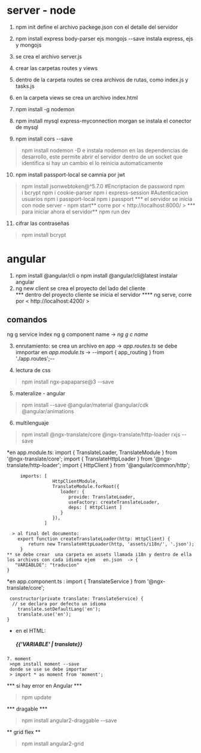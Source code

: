 # server - node
1. npm init
   define el archivo packege.json con el detalle del servidor
2. npm install express body-parser ejs mongojs --save
   instala express, ejs  y mongojs
3. se crea el archivo server.js
4. crear las carpetas routes y views
5. dentro de la carpeta routes se crea archivos de rutas, como             index.js y tasks.js
6. en la  carpeta views se crea un archivo index.html
7. npm install -g nodemon
8. npm install mysql express-myconnection morgan
    se instala el conector de mysql

 9. npm install cors --save   
   > npm install nodemon -D
    e instala nodemon en las dependencias de desarrollo, este permite abrir el servidor dentro de un socket que identifica si hay un cambio el lo reinicia automaticamente

10. npm install passport-local    se camnia por jwt
  > npm install jsonwebtoken@^5.7.0
 #Encriptacion de password
   >npm i bcrypt
   >npm i cookie-parser
   >npm i express-session
  #Autenticacion usuarios
   >npm i passport-local
   >npm i passport
*** el servidor se inicia con node server  - npm start**
   corre por <  http://localhost:8000/ > 
 *** para iniciar ahora el servidor**
   npm run dev
11. cifrar las contraseñas 
  >npm install bcrypt
 # angular 

 1. npm install @angular/cli o npm install @angular/cli@latest
    instalar angular 
 2.  ng new client
    se crea el proyecto del lado del cliente    
 *** dentro del proyecto cliente se inicia el servidor ****
    ng serve, 
    corre por < http://localhost:4200/ >
 ## comandos

   ng g service index
   ng g component name -> *ng g c name*

3. enrutamiento:
   se crea un archivo en app -> *app.routes.ts* 
   se debe imnportar en *app.module.ts* -> 
   --import { app_routing } from './app.routes';--

4. lectura de css
 >npm install ngx-papaparse@3 --save

5. materalize - angular
 >npm install --save @angular/material @angular/cdk @angular/animations

6. multilenguaje
  > npm install @ngx-translate/core @ngx-translate/http-loader rxjs --save

   *en app.module.ts:
         import { TranslateLoader, TranslateModule } from '@ngx-translate/core';
         import { TranslateHttpLoader } from '@ngx-translate/http-loader';
         import { HttpClient } from '@angular/common/http';

         imports: [
                     HttpClientModule,
                     TranslateModule.forRoot({
                        loader: {
                           provide: TranslateLoader,
                           useFactory: createTranslateLoader,
                           deps: [ HttpClient ]
                        }
                     }),
                  ]

      > al final del documento:
        export function createTranslateLoader(http: HttpClient) {
            return new TranslateHttpLoader(http, 'assets/i18n/', '.json');
         }
    ** se debe crear  una carpeta en assets llamada i18n y dentro de ella los archivos con cada idioma ejem   en.json  -> {
       "VARIABLDE": "traducion"
    }
   *en app.component.ts : 
   import { TranslateService } from '@ngx-translate/core';

     constructor(private translate: TranslateService) {
      // se declara por defecto un idioma
		translate.setDefaultLang('en');
		translate.use('en');
	}    

   * en el HTML: 
    <h5> <b>{{'VARIABLE' | translate}}</b></h5>

    7. moment 
     >npm install moment --save
     donde se use se debe importar
     > import * as moment from 'moment';


*** si hay error en Angular ***
> npm update

*** dragable ***
> npm install angular2-draggable --save


** grid flex **
> npm install angular2-grid

